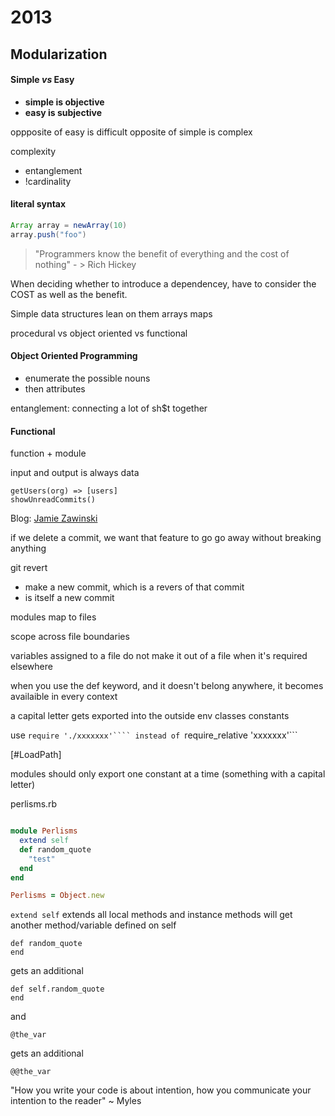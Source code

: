 # 2013

## Modularization


#### Simple *vs* Easy
- **simple is objective**
- **easy is subjective**

oppposite of easy is difficult
opposite of simple is complex

complexity
- entanglement
- !cardinality

#### literal syntax

```java
Array array = newArray(10)
array.push("foo")
```

> "Programmers know the benefit of everything and the cost of nothing"
    - > Rich Hickey

When deciding whether to introduce a dependencey, have to consider the COST as well as the benefit.

Simple data structures
  lean on them
    arrays
    maps

procedural vs object oriented vs functional

#### Object Oriented Programming

- enumerate the possible nouns
- then attributes

entanglement: connecting a lot of sh$t together

#### Functional

function + module

input and output is always data

```
getUsers(org) => [users]
showUnreadCommits()
```

Blog: [Jamie Zawinski](http://www.jwz.org/docs/)


if we delete a commit, we want that feature to go go away without breaking anything


git revert <hash>
- make a new commit, which is a revers of that commit
- is itself a new commit


modules map to files

scope across file boundaries

variables assigned to a file do not make it out of a file when it's required elsewhere

when you use the def keyword, and it doesn't belong anywhere, it becomes availaible in every context

a capital letter gets exported into the outside env
  classes
  constants

use ```require './xxxxxxx'```` instead of ```require_relative 'xxxxxxx'```

[#LoadPath]

modules should only export one constant at a time (something with a capital letter)

perlisms.rb

```ruby

module Perlisms
  extend self
  def random_quote
    "test"
  end
end

Perlisms = Object.new

```

```extend self``` extends all local methods and instance methods will get another method/variable defined on self

```
def random_quote
end
```

gets an additional

```
def self.random_quote
end
```

and

```
@the_var
```

gets an additional

```
@@the_var
```


"How you write your code is about intention, how you communicate your intention to the reader" ~ Myles

